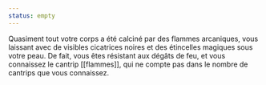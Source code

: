 ```yaml
---
status: empty
---
```

Quasiment tout votre corps a été calciné par des flammes arcaniques, vous laissant avec de visibles cicatrices noires et des étincelles magiques sous votre peau. De fait, vous êtes résistant aux dégâts de feu, et vous connaissez le cantrip [[flammes]], qui ne compte pas dans le nombre de cantrips que vous connaissez.
